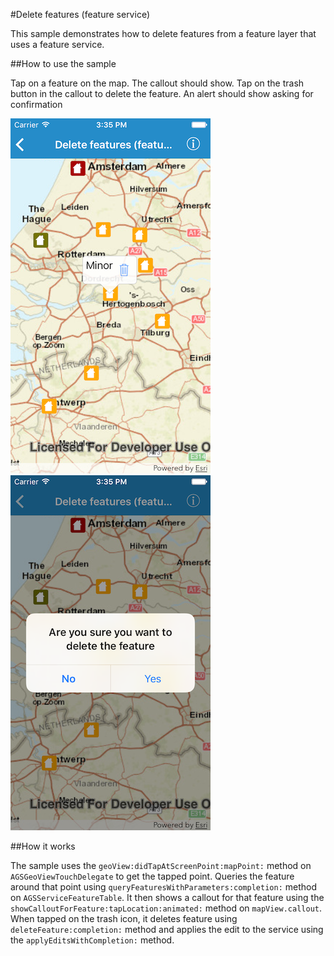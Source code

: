 #Delete features (feature service)

This sample demonstrates how to delete features from a feature layer that uses a feature service.

##How to use the sample

Tap on a feature on the map. The callout should show. Tap on the trash button in the callout to delete the feature. An alert should show asking for confirmation

![](image1.png)
![](image2.png)

##How it works

The sample uses the `geoView:didTapAtScreenPoint:mapPoint:` method on `AGSGeoViewTouchDelegate` to get the tapped point. Queries the feature around that point using `queryFeaturesWithParameters:completion:` method on `AGSServiceFeatureTable`. It then shows a callout for that feature using the `showCalloutForFeature:tapLocation:animated:` method on `mapView.callout`. When tapped on the trash icon, it deletes feature using `deleteFeature:completion:` method and applies the edit to the service using the `applyEditsWithCompletion:` method.




